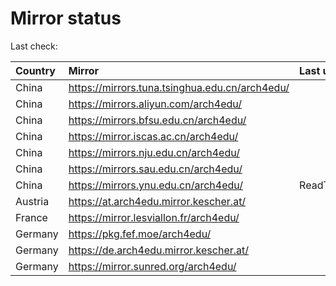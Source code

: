 <script src="./time.js"></script>
# Mirror status
Last check: <script type="text/javascript">localize(1692476160.191233);</script>

|Country|Mirror|Last update|
|:------|:-----|:----------|
|China|https://mirrors.tuna.tsinghua.edu.cn/arch4edu/|<script type="text/javascript">localize(1692426448);</script>|
|China|https://mirrors.aliyun.com/arch4edu/|<script type="text/javascript">localize(1692342836);</script>|
|China|https://mirrors.bfsu.edu.cn/arch4edu/|<script type="text/javascript">localize(1692469551);</script>|
|China|https://mirror.iscas.ac.cn/arch4edu/|<script type="text/javascript">localize(1692426448);</script>|
|China|https://mirrors.nju.edu.cn/arch4edu/|<script type="text/javascript">localize(1692383819);</script>|
|China|https://mirrors.sau.edu.cn/arch4edu/|<script type="text/javascript">localize(1692469551);</script>|
|China|https://mirrors.ynu.edu.cn/arch4edu/|ReadTimeout|
|Austria|https://at.arch4edu.mirror.kescher.at/|<script type="text/javascript">localize(1692469551);</script>|
|France|https://mirror.lesviallon.fr/arch4edu/|<script type="text/javascript">localize(1692469551);</script>|
|Germany|https://pkg.fef.moe/arch4edu/|<script type="text/javascript">localize(1692469551);</script>|
|Germany|https://de.arch4edu.mirror.kescher.at/|<script type="text/javascript">localize(1692469551);</script>|
|Germany|https://mirror.sunred.org/arch4edu/|<script type="text/javascript">localize(1692469551);</script>|

<script src="./tablefilter/tablefilter.js"></script>
<script src="./table.js"></script>